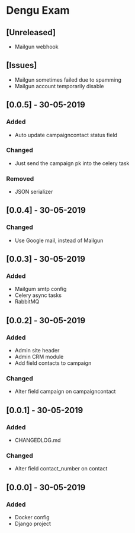 # Dengu Exam

## [Unreleased]
- Mailgun webhook

## [Issues]
- Mailgun sometimes failed due to spamming
- Mailgun account temporarily disable

## [0.0.5] - 30-05-2019
### Added
- Auto update campaigncontact status field

### Changed
- Just send the campaign pk into the celery task

### Removed
- JSON serializer

## [0.0.4] - 30-05-2019
### Changed
- Use Google mail, instead of Mailgun

## [0.0.3] - 30-05-2019
### Added
- Mailgum smtp config
- Celery async tasks
- RabbitMQ

## [0.0.2] - 30-05-2019
### Added
- Admin site header
- Admin CRM module
- Add field contacts to campaign

### Changed
- Alter field campaign on campaigncontact

## [0.0.1] - 30-05-2019
### Added
- CHANGEDLOG.md

### Changed
- Alter field contact_number on contact

## [0.0.0] - 30-05-2019
### Added
- Docker config
- Django project
